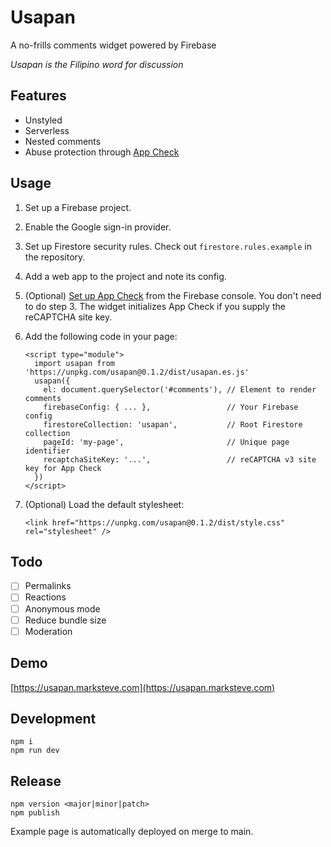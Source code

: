# Usapan
A no-frills comments widget powered by Firebase

_Usapan is the Filipino word for discussion_

## Features
- Unstyled
- Serverless
- Nested comments
- Abuse protection through [App Check](https://firebase.google.com/docs/app-check)

## Usage
1. Set up a Firebase project.
2. Enable the Google sign-in provider.
3. Set up Firestore security rules. Check out `firestore.rules.example` in the repository.
4. Add a web app to the project and note its config.
5. (Optional) [Set up App Check](https://firebase.google.com/docs/app-check/web/recaptcha-provider) from the Firebase console. You don't need to do step 3. The widget initializes App Check if you supply the reCAPTCHA site key.
6. Add the following code in your page:

    ```
    <script type="module">
      import usapan from 'https://unpkg.com/usapan@0.1.2/dist/usapan.es.js'
      usapan({
        el: document.querySelector('#comments'), // Element to render comments 
        firebaseConfig: { ... },                 // Your Firebase config
        firestoreCollection: 'usapan',           // Root Firestore collection
        pageId: 'my-page',                       // Unique page identifier
        recaptchaSiteKey: '...',                 // reCAPTCHA v3 site key for App Check
      })
    </script>
    ```
7. (Optional) Load the default stylesheet:

    ```
    <link href="https://unpkg.com/usapan@0.1.2/dist/style.css" rel="stylesheet" />
    ```

## Todo

- [ ] Permalinks
- [ ] Reactions
- [ ] Anonymous mode
- [ ] Reduce bundle size
- [ ] Moderation

## Demo

[https://usapan.marksteve.com](https://usapan.marksteve.com)

## Development


```
npm i
npm run dev
```

## Release

```
npm version <major|minor|patch>
npm publish
```

Example page is automatically deployed on merge to main.